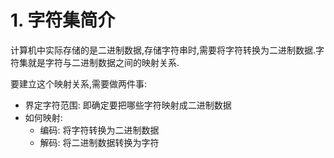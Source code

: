 # 1. 字符集简介

计算机中实际存储的是二进制数据,存储字符串时,需要将字符转换为二进制数据.字符集就是字符与二进制数据之间的映射关系.

要建立这个映射关系,需要做两件事:

- 界定字符范围: 即确定要把哪些字符映射成二进制数据
- 如何映射: 
  - 编码: 将字符转换为二进制数据
  - 解码: 将二进制数据转换为字符